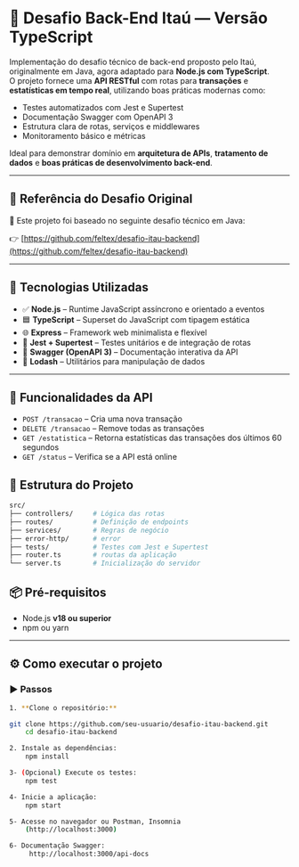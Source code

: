 # 💼 Desafio Back-End Itaú — Versão TypeScript

Implementação do desafio técnico de back-end proposto pelo Itaú, originalmente em Java, agora adaptado para **Node.js com TypeScript**.  
O projeto fornece uma **API RESTful** com rotas para **transações** e **estatísticas em tempo real**, utilizando boas práticas modernas como:

- Testes automatizados com Jest e Supertest  
- Documentação Swagger com OpenAPI 3  
- Estrutura clara de rotas, serviços e middlewares  
- Monitoramento básico e métricas

Ideal para demonstrar domínio em **arquitetura de APIs**, **tratamento de dados** e **boas práticas de desenvolvimento back-end**.

---

## 🔗 Referência do Desafio Original

📎 Este projeto foi baseado no seguinte desafio técnico em Java:

👉 [https://github.com/feltex/desafio-itau-backend](https://github.com/feltex/desafio-itau-backend)

---

## 🚀 Tecnologias Utilizadas

- ✅ **Node.js** – Runtime JavaScript assíncrono e orientado a eventos
- 🟦 **TypeScript** – Superset do JavaScript com tipagem estática
- 🌐 **Express** – Framework web minimalista e flexível
- 🧪 **Jest + Supertest** – Testes unitários e de integração de rotas
- 📄 **Swagger (OpenAPI 3)** – Documentação interativa da API
- 🔧 **Lodash** – Utilitários para manipulação de dados

---

## 🧪 Funcionalidades da API

- `POST /transacao` – Cria uma nova transação
- `DELETE /transacao` – Remove todas as transações
- `GET /estatistica` – Retorna estatísticas das transações dos últimos 60 segundos
- `GET /status` – Verifica se a API está online

## 📁 Estrutura do Projeto

```bash
src/
├── controllers/     # Lógica das rotas
├── routes/          # Definição de endpoints
├── services/        # Regras de negócio
├── error-http/      # error 
├── tests/           # Testes com Jest e Supertest
├── router.ts        # routas da aplicação
└── server.ts        # Inicialização do servidor
```

## 📦 Pré-requisitos

- Node.js **v18 ou superior**
- npm ou yarn

---
## ⚙️ Como executar o projeto

### ▶️ Passos

```bash
1. **Clone o repositório:**

git clone https://github.com/seu-usuario/desafio-itau-backend.git
    cd desafio-itau-backend

2. Instale as dependências:
    npm install

3- (Opcional) Execute os testes:
    npm test

4- Inicie a aplicação:
    npm start

5- Acesse no navegador ou Postman, Insomnia
    (http://localhost:3000)

6- Documentação Swagger:
     http://localhost:3000/api-docs   
